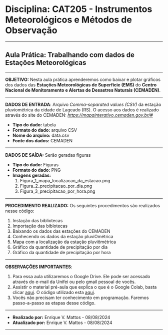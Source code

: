 # **Disciplina:** CAT205 - Instrumentos Meteorológicos e Métodos de Observação


---
## **Aula Prática:** Trabalhando com dados de Estações Meteorológicas

---


**OBJETIVO:** Nesta aula prática aprenderemos como baixar e plotar gráficos dos dados das **Estações Meteorológicas de Superfície (EMS)** do **Centro Nacional de Monitoramento e Alertas de Desastres Naturais (CEMADEN)**.

---


**DADOS DE ENTRADA**: Arquivo *Comma-separated values (CSV)* da estação pluviométrica da cidade de Lageado (RS). O acesso aos dados é realizado através do site do CEMADEN: *https://mapainterativo.cemaden.gov.br/#*

- **Tipo do dado:** tabela  
- **Formato do dado:** arquivo CSV
- **Nome do arquivo:** data.csv
- **Fonte dos dados:** CEMADEN


---

**DADOS DE SAÍDA:** Serão geradas figuras
- **Tipo do dado:** Figuras
- **Formato do dado:** PNG
- **Imagens geradas:**
    1. Figura_1_mapa_localizacao_da_estacao.png
    2. Figura_2_precipitacao_por_dia.png
    3. Figura_3_precipitacao_por_hora.png




---

**PROCEDIMENTO REALIZADO:** Os seguintes procedimentos são realizados nesse código:

1.   Instação das bibliotecas
2.   Importação das biblotecas
3.   Baixando os dados das estações do CEMADEN
4.   Conhecendo os dados da estação pluviOmétrica
5.   Mapa com a localização da estação pluviômétrica
6.   Gráfico da quantidade de precipitação por dia
7.   Gráfico da quantidade de precipitação por hora


---



**OBSERVAÇÕES IMPORTANTES**:
1. Para essa aula utilizaremos o Google Drive. Ele pode ser acessado através do e-mail da Unifei ou pelo gmail pessoal de vocês.
2. Assistir o material pré-aula que explica o que é o Google Colab, basta clicar [aqui](https://drive.google.com/file/d/1yBoph8aoyWbx-oWGA_bNA6d93zT18qRU/view?usp=sharing). O código utilizado esta [aqui](https://drive.google.com/file/d/10aXWHwbBAZd1qyQTTXu-9MxQ2tMctsFX/view?usp=sharing).
2. Vocês não precisam ter conhecimento em programação. Faremos passo-a-passo as etapas desse código.


---


- **Realizado por:** Enrique V. Mattos - 08/08/2024
- **Atualizado por:** Enrique V. Mattos - 08/08/2024

---
